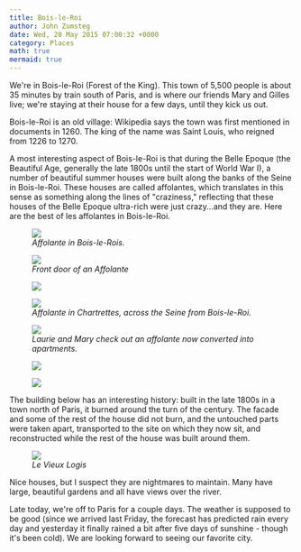 ```yaml
---
title: Bois-le-Roi
author: John Zumsteg
date: Wed, 20 May 2015 07:00:32 +0000
category: Places
math: true
mermaid: true
---
```

We're in Bois-le-Roi (Forest of the King). This town of 5,500 people is about 35 minutes by train south of Paris, and is where our friends Mary and Gilles live; we're staying at their house for a few days, until they kick us out.

Bois-le-Roi is an old village: Wikipedia says the town was first mentioned in documents in 1260. The king of the name was Saint Louis, who reigned from 1226 to 1270.

A most interesting aspect of Bois-le-Roi is that during the Belle Epoque (the Beautiful Age, generally the late 1800s until the start of World War I), a number of beautiful summer houses were built along the banks of the Seine in Bois-le-Roi. These houses are called affolantes, which translates in this sense as something along the lines of "craziness," reflecting that these houses of the Belle Epoque ultra-rich were just crazy...and they are. Here are the best of les affolantes in Bois-le-Roi.

<figure>
	<img src="{{site.url}}/assets/images/2015/05/DSC04648.jpg"/>
	<figcaption><em>Affolante in Bois-le-Rois.</em></figcaption>
</figure>



<figure>
	<img src="{{site.url}}/assets/images/2015/05/DSC04651.jpg"/>
	<figcaption><em>Front door of an Affolante</em></figcaption>
</figure>



<figure>
	<img src="{{site.url}}/assets/images/2015/05/DSC04652-300x225.jpg"/>
	<figcaption></figcaption>
</figure>



<figure>
	<img src="{{site.url}}/assets/images/2015/05/DSC04658.jpg"/>
	<figcaption><em>Affolante in Chartrettes, across the Seine from Bois-le-Roi.</em></figcaption>
</figure>



<figure>
	<img src="{{site.url}}/assets/images/2015/05/DSC04659.jpg"/>
	<figcaption><em>Laurie and Mary check out an affolante now converted into apartments.</em></figcaption>
</figure>



<figure>
	<img src="{{site.url}}/assets/images/2015/05/DSC04662-225x300.jpg"/>
	<figcaption></figcaption>
</figure>



<figure>
	<img src="{{site.url}}/assets/images/2015/05/DSC04663-300x210.jpg"/>
	<figcaption></figcaption>
</figure>



The building below has an interesting history: built in the late 1800s in a town north of Paris, it burned around the turn of the century. The facade and some of the rest of the house did not burn, and the untouched parts were taken apart, transported to the site on which they now sit, and reconstructed while the rest of the house was built around them.

<figure>
	<img src="{{site.url}}/assets/images/2015/05/DSC04677.jpg"/>
	<figcaption><em>Le Vieux Logis</em></figcaption>
</figure>



Nice houses, but I suspect they are nightmares to maintain. Many have large, beautiful gardens and all have views over the river.

Late today, we're off to Paris for a couple days. The weather is supposed to be good (since we arrived last Friday, the forecast has predicted rain every day and yesterday it finally rained a bit after five days of sunshine - though it's been cold). We are looking forward to seeing our favorite city.
